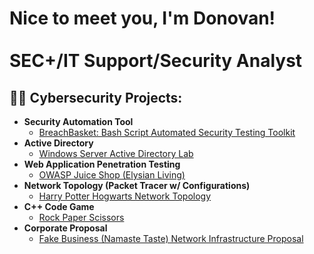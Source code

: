 <h1>Nice to meet you, I'm Donovan! <br/><br/> <a>SEC+/IT Support/Security Analyst</a>

<h2>👨‍💻 Cybersecurity Projects:</h2>

- <b>Security Automation Tool</b>
  - [BreachBasket: Bash Script Automated Security Testing Toolkit](https://github.com/DonCastro23/security-automation-tool)
- <b>Active Directory</b>
  - [Windows Server Active Directory Lab](https://github.com/DonCastro23/active_directory)
- <b>Web Application Penetration Testing</b>
  - [OWASP Juice Shop (Elysian Living)](https://github.com/DonCastro23/pen_testing_report)
- <b>Network Topology (Packet Tracer w/ Configurations)</b>
  - [Harry Potter Hogwarts Network Topology](https://github.com/DonCastro23/network_topology)
- <b>C++ Code Game</b>
  - [Rock Paper Scissors](https://github.com/DonCastro23/c-code)
- <b>Corporate Proposal</b>
  - [Fake Business (Namaste Taste) Network Infrastructure Proposal](https://github.com/DonCastro23/corporate-network-proposal)
